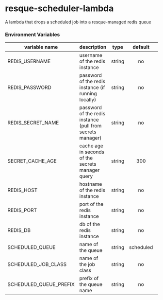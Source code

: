 # resque-scheduler-lambda
A lambda that drops a scheduled job into a resque-managed redis queue

### Environment Variables
| variable name          | description                                                |  type  |  default  | required |
| ---------------------- | ---------------------------------------------------------- | :----: | :-------: | :------: |
| REDIS_USERNAME         | username of the redis instance                             | string |    no     |   yes    |
| REDIS_PASSWORD         | password of the redis instance (if running locally)        | string |    no     |    no    |
| REDIS_SECRET_NAME      | password of the redis instance (pull from secrets manager) | string |    no     |   yes    |
| SECRET_CACHE_AGE       | cache age in seconds of the secrets manager query          | string |    300    |    no    |
| REDIS_HOST             | hostname of the redis instance                             | string |    no     |   yes    |
| REDIS_PORT             | port of the redis instance                                 | string |    no     |   yes    |
| REDIS_DB               | db of the redis instance                                   | string |    no     |   yes    |
| SCHEDULED_QUEUE        | name of the queue                                          | string | scheduled |    no    |
| SCHEDULED_JOB_CLASS    | name of the job class                                      | string |    no     |   yes    |
| SCHEDULED_QUEUE_PREFIX | prefix of the queue name                                   | string |    no     |    no    |
